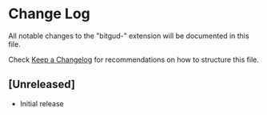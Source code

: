 # Change Log

All notable changes to the "bitgud-" extension will be documented in this file.

Check [Keep a Changelog](http://keepachangelog.com/) for recommendations on how to structure this file.

## [Unreleased]

- Initial release